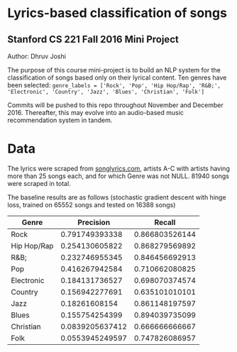 # Lyrics-based classification of songs 
## Stanford CS 221 Fall 2016 Mini Project
Author: Dhruv Joshi

The purpose of this course mini-project is to build an NLP system for the classification of songs based only on their lyrical content. Ten genres have been selected: 
`genre_labels = ['Rock', 'Pop', 'Hip Hop/Rap', 'R&B;', 'Electronic', 'Country', 'Jazz', 'Blues', 'Christian', 'Folk']`

Commits will be pushed to this repo throughout November and December 2016. Thereafter, this may evolve into an audio-based music recommendation system in tandem.

# Data
The lyrics were scraped from [songlyrics.com](http://songlyrics.com), artists A-C with artists having more than 25 songs each, and for which Genre was not NULL. 81940 songs were scraped in total.

The baseline results are as follows (stochastic gradient descent with hinge loss, trained on 65552 songs and tested on 16388 songs)

| Genre       	| Precision       	| Recall         	|
|-------------	|-----------------	|----------------	|
| Rock        	| 0.791749393338  	| 0.866803526144 	|
| Hip Hop/Rap 	| 0.254130605822  	| 0.868279569892 	|
| R&B;        	| 0.232746955345  	| 0.846456692913 	|
| Pop         	| 0.416267942584  	| 0.710662080825 	|
| Electronic  	| 0.184131736527  	| 0.698070374574 	|
| Country     	| 0.156942277691  	| 0.635101010101 	|
| Jazz        	| 0.18261608154   	| 0.861148197597 	|
| Blues       	| 0.155754254399  	| 0.894039735099 	|
| Christian   	| 0.0839205637412 	| 0.666666666667 	|
| Folk        	| 0.0553945249597 	| 0.747826086957 	|